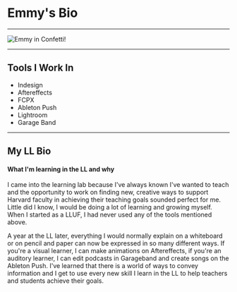 # Emmy's Bio
___
![Emmy in Confetti!](https://files.slack.com/files-pri/T0HTW3H0V-F013NHYP0M8/emmy_confetti.jpeg?pub_secret=4a4ca59258)
___
## Tools I Work In
* Indesign
* Aftereffects
* FCPX
* Ableton Push
* Lightroom
* Garage Band

___

## My LL Bio
#### What I'm learning in the LL and why
I came into the learning lab because I've always known I've wanted to teach and the opportunity to work on finding new, creative ways to support Harvard faculty in achieving their teaching goals sounded perfect for me. Little did I know, I would be doing a lot of learning and growing myself. When I started as a LLUF, I had never used any of the tools mentioned above.

A year at the LL later, everything I would normally explain on a whiteboard or on pencil and paper can now be expressed in so many different ways. If you're a visual learner, I can make animations on Aftereffects, if you're an auditory learner, I can edit podcasts in Garageband and create songs on the Ableton Push. I've learned that there is a world of ways to convey information and I get to use every new skill I learn in the LL to help teachers and students achieve their goals.
